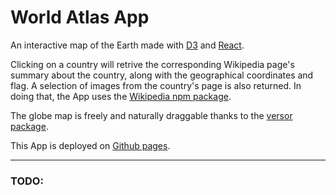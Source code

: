 # World Atlas App

An interactive map of the Earth made with [D3](https://d3js.org/) and [React](https://reactjs.org/).


Clicking on a country will retrive the corresponding Wikipedia page's summary about the country, along with the geographical coordinates and flag.
A selection of images from the country's page is also returned.
In doing that, the App uses the [Wikipedia npm package](https://www.npmjs.com/package/wikipedia).


The globe map is freely and naturally draggable thanks to the [versor package](https://www.npmjs.com/package/versor).

This App is deployed on [Github pages](https://marcocosta1618.github.io/world-atlas-app/). 

---

### TODO: